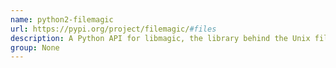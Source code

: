 ```yaml
---
name: python2-filemagic
url: https://pypi.org/project/filemagic/#files
description: A Python API for libmagic, the library behind the Unix file command.
group: None
---
```

